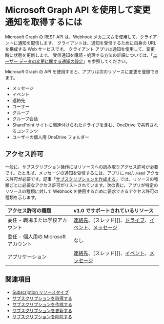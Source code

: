 # <a name="use-the-microsoft-graph-api-to-get-change-notifications"></a>Microsoft Graph API を使用して変更通知を取得するには

Microsoft Graph の REST API は、Webhook メカニズムを使用して、クライアントに通知を配信します。 クライアントは、通知を受信するために自身の URL を構成する Web サービスです。 クライアント アプリは通知を使用して、変更時に状態を更新します。 受信通知を購読・処理する方法の詳細については、「[ユーザー データの変更に関する通知の設定](../../../concepts/webhooks.md)」を参照してください。

Microsoft Graph の API を使用すると、アプリは次のリソースに変更を登録できます。

- メッセージ
- イベント
- 連絡先
- ユーザー
- グループ
- グループ会話
- SharePoint サイトに関連付けられたドライブを含む、OneDrive で共有されるコンテンツ
- ユーザーの個人用 OneDrive フォルダー

## <a name="permissions"></a>アクセス許可

一般に、サブスクリプション操作にはリソースへの読み取りアクセス許可が必要です。たとえば、メッセージの通知を受信するには、アプリに `Mail.Read` アクセス許可が必要です。記事「[サブスクリプションを作成する](../api/subscription_post_subscriptions.md)」では、リソースの種類ごとに必要なアクセス許可がリストされています。次の表に、アプリが特定のリソースの種類に対して Webhook を使用するために要求できるアクセス許可の種類を示します。

| アクセス許可の種類                        | v1.0 でサポートされているリソース                                 |
| :------------------------------------- | :--------------------------------------------------------------- |
| 委任 - 職場または学校アカウント     | [連絡先][]、[スレッド][]、[ドライブ][]、[イベント][]、[メッセージ][] |
| 委任 - 個人用の Microsoft アカウント | なし                                                             |
| アプリケーション                            | [連絡先][]、[スレッド][]、[イベント][]、[メッセージ][]            |

## <a name="see-also"></a>関連項目

- [Subscription リソースタイプ](./subscription.md)
- [サブスクリプションを取得する](../api/subscription_get.md)
- [サブスクリプションを作成する](../api/subscription_post_subscriptions.md)
- [サブスクリプションを更新する](../api/subscription_update.md)
- [サブスクリプションを削除する](../api/subscription_delete.md)

[連絡先]: ./contact.md
[会話]: ./conversation.md
[ドライブ]: ./drive.md
[イベント]: ./event.md
[メッセージ]: ./message.md
